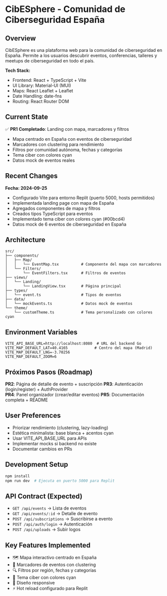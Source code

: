 # CibESphere - Comunidad de Ciberseguridad España

## Overview
CibESphere es una plataforma web para la comunidad de ciberseguridad en España. Permite a los usuarios descubrir eventos, conferencias, talleres y meetups de ciberseguridad en todo el país.

**Tech Stack:**
- Frontend: React + TypeScript + Vite
- UI Library: Material-UI (MUI) 
- Maps: React Leaflet + Leaflet
- Date Handling: date-fns
- Routing: React Router DOM

## Current State
✅ **PR1 Completado**: Landing con mapa, marcadores y filtros
- Mapa centrado en España con eventos de ciberseguridad
- Marcadores con clustering para rendimiento
- Filtros por comunidad autónoma, fechas y categorías
- Tema ciber con colores cyan
- Datos mock de eventos reales

## Recent Changes
**Fecha: 2024-09-25**
- Configurado Vite para entorno Replit (puerto 5000, hosts permitidos)
- Implementada landing page con mapa de España
- Agregados componentes de mapa y filtros
- Creados tipos TypeScript para eventos
- Implementado tema ciber con colores cyan (#00bcd4)
- Datos mock de 6 eventos de ciberseguridad en España

## Architecture
```
src/
├── components/
│   ├── Map/
│   │   └── EventMap.tsx          # Componente del mapa con marcadores
│   └── Filters/
│       └── EventFilters.tsx      # Filtros de eventos
├── views/
│   └── Landing/
│       └── LandingView.tsx       # Página principal
├── types/
│   └── event.ts                  # Tipos de eventos
├── data/
│   └── mockEvents.ts             # Datos mock de eventos
└── theme/
    └── customTheme.ts            # Tema personalizado con colores cyan
```

## Environment Variables
```
VITE_API_BASE_URL=http://localhost:8080  # URL del backend Go
VITE_MAP_DEFAULT_LAT=40.4165            # Centro del mapa (Madrid)
VITE_MAP_DEFAULT_LNG=-3.70256
VITE_MAP_DEFAULT_ZOOM=6
```

## Próximos Pasos (Roadmap)
**PR2**: Página de detalle de evento + suscripción
**PR3**: Autenticación (login/register) + AuthProvider  
**PR4**: Panel organizador (crear/editar eventos)
**PR5**: Documentación completa + README

## User Preferences
- Priorizar rendimiento (clustering, lazy-loading)
- Estética minimalista: base blanca + acentos cyan
- Usar VITE_API_BASE_URL para APIs
- Implementar mocks si backend no existe
- Documentar cambios en PRs

## Development Setup
```bash
npm install
npm run dev  # Ejecuta en puerto 5000 para Replit
```

## API Contract (Expected)
- `GET /api/events` → Lista de eventos
- `GET /api/events/:id` → Detalle de evento  
- `POST /api/subscriptions` → Suscribirse a evento
- `POST /api/auth/login` → Autenticación
- `POST /api/uploads` → Subir logos

## Key Features Implemented
- 🗺️ Mapa interactivo centrado en España
- 📍 Marcadores de eventos con clustering
- 🔍 Filtros por región, fechas y categorías  
- 🎨 Tema ciber con colores cyan
- 📱 Diseño responsive
- ⚡ Hot reload configurado para Replit